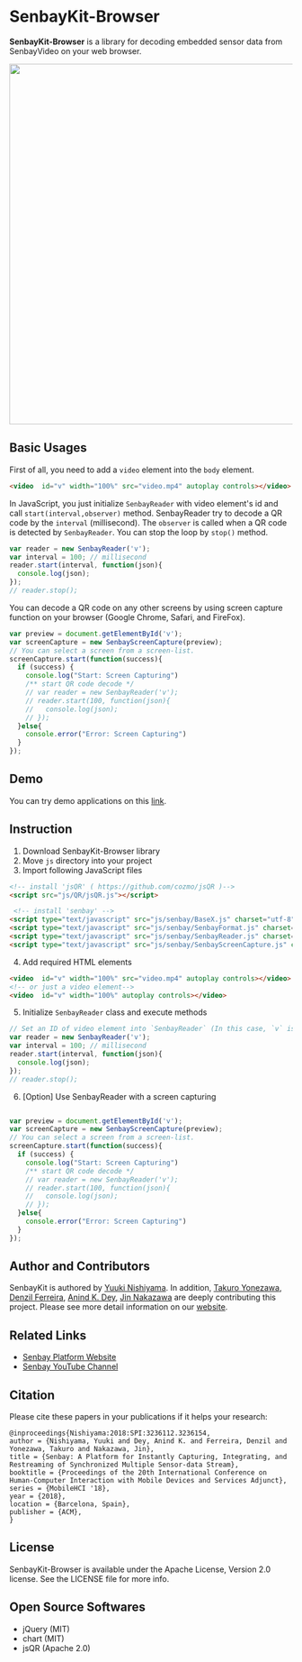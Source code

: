 # SenbayKit-Browser
**SenbayKit-Browser** is a library for decoding embedded sensor data from SenbayVideo on your web browser.


<p align="center">
  <img src="video/demo.gif", width="640">
</p>

## Basic Usages
First of all, you need to add a `video` element into the `body` element.

```html
<video  id="v" width="100%" src="video.mp4" autoplay controls></video>
```

In JavaScript, you just initialize `SenbayReader` with video element's id and call `start(interval,observer)` method. SenbayReader try to decode a QR code by the `interval` (millisecond). The `observer` is called when a QR code is detected by `SenbayReader`.
You can stop the loop by `stop()` method.

```JavaScript
var reader = new SenbayReader('v');
var interval = 100; // millisecond
reader.start(interval, function(json){
  console.log(json);
});
// reader.stop();
```

You can decode a QR code on any other screens by using screen capture function on your browser (Google Chrome, Safari, and FireFox).

```JavaScript
var preview = document.getElementById('v');
var screenCapture = new SenbayScreenCapture(preview);
// You can select a screen from a screen-list.
screenCapture.start(function(success){
  if (success) {
    console.log("Start: Screen Capturing")
    /** start QR code decode */
    // var reader = new SenbayReader('v');
    // reader.start(100, function(json){
    //   console.log(json);
    // });
  }else{
    console.error("Error: Screen Capturing")
  }
});
```

## Demo
You can try demo applications on this [link](https://www.ht.sfc.keio.ac.jp/~tetujin/SenbayKit-Browser/).

## Instruction
1. Download SenbayKit-Browser library
2. Move `js` directory into your project
3. Import following JavaScript files
```html
<!-- install 'jsQR' ( https://github.com/cozmo/jsQR )-->
<script src="js/QR/jsQR.js"></script>

 <!-- install 'senbay' -->
<script type="text/javascript" src="js/senbay/BaseX.js" charset="utf-8"></script>
<script type="text/javascript" src="js/senbay/SenbayFormat.js" charset="utf-8"></script>
<script type="text/javascript" src="js/senbay/SenbayReader.js" charset="utf-8"></script>
<script type="text/javascript" src="js/senbay/SenbayScreenCapture.js" charset="utf-8"></script>
```

4. Add required HTML elements
```html
<video  id="v" width="100%" src="video.mp4" autoplay controls></video>
<!-- or just a video element-->
<video  id="v" width="100%" autoplay controls></video>
```

5. Initialize `SenbayReader` class and execute methods
```JavaScript
// Set an ID of video element into `SenbayReader` (In this case, `v` is the ID.)
var reader = new SenbayReader('v');
var interval = 100; // millisecond
reader.start(interval, function(json){
  console.log(json);
});
// reader.stop();
```

6. [Option] Use SenbayReader with a screen capturing
```JavaScript

var preview = document.getElementById('v');
var screenCapture = new SenbayScreenCapture(preview);
// You can select a screen from a screen-list.
screenCapture.start(function(success){
  if (success) {
    console.log("Start: Screen Capturing")
    /** start QR code decode */
    // var reader = new SenbayReader('v');
    // reader.start(100, function(json){
    //   console.log(json);
    // });
  }else{
    console.error("Error: Screen Capturing")
  }
});
```

## Author and Contributors
SenbayKit is authored by [Yuuki Nishiyama](http://www.yuukinishiyama.com). In addition, [Takuro Yonezawa](https://www.ht.sfc.keio.ac.jp/~takuro/), [Denzil Ferreira](http://www.oulu.fi/university/researcher/denzil-ferreira), [Anind K. Dey](http://www.cs.cmu.edu/~anind/), [Jin Nakazawa](https://keio.pure.elsevier.com/ja/persons/jin-nakazawa) are deeply contributing this project. Please see more detail information on our [website](http://www.senbay.info).

## Related Links
* [Senbay Platform Website](http://www.senbay.info)
* [Senbay YouTube Channel](https://www.youtube.com/channel/UCbnQUEc3KpE1M9auxwMh2dA/videos)

## Citation
Please cite these papers in your publications if it helps your research:

```
@inproceedings{Nishiyama:2018:SPI:3236112.3236154,
author = {Nishiyama, Yuuki and Dey, Anind K. and Ferreira, Denzil and Yonezawa, Takuro and Nakazawa, Jin},
title = {Senbay: A Platform for Instantly Capturing, Integrating, and Restreaming of Synchronized Multiple Sensor-data Stream},
booktitle = {Proceedings of the 20th International Conference on Human-Computer Interaction with Mobile Devices and Services Adjunct},
series = {MobileHCI '18},
year = {2018},
location = {Barcelona, Spain},
publisher = {ACM},
}
```

## License
SenbayKit-Browser is available under the Apache License, Version 2.0 license. See the LICENSE file for more info.

## Open Source Softwares
* jQuery (MIT)
* chart (MIT)
* jsQR (Apache 2.0)
